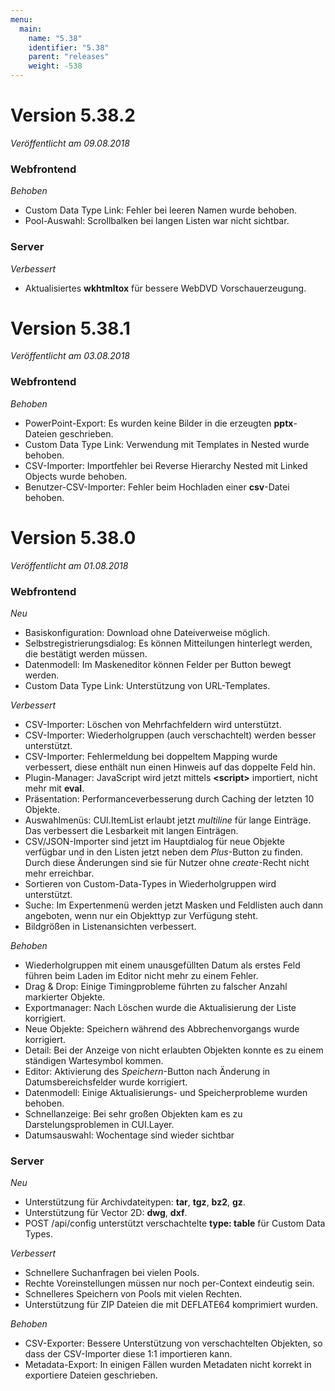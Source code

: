 ```yaml
---
menu:
  main:
    name: "5.38"
    identifier: "5.38"
    parent: "releases"
    weight: -538
---
```


# Version 5.38.2

*Veröffentlicht am 09.08.2018*

### Webfrontend

*Behoben*

- Custom Data Type Link: Fehler bei leeren Namen wurde behoben.
- Pool-Auswahl: Scrollbalken bei langen Listen war nicht sichtbar.

### Server

*Verbessert*

- Aktualisiertes **wkhtmltox** für bessere WebDVD Vorschauerzeugung.

# Version 5.38.1

*Veröffentlicht am 03.08.2018*

### Webfrontend

*Behoben*

- PowerPoint-Export: Es wurden keine Bilder in die erzeugten **pptx**-Dateien geschrieben.
- Custom Data Type Link: Verwendung mit Templates in Nested wurde behoben.
- CSV-Importer: Importfehler bei Reverse Hierarchy Nested mit Linked Objects wurde behoben.
- Benutzer-CSV-Importer: Fehler beim Hochladen einer **csv**-Datei behoben.

# Version 5.38.0

*Veröffentlicht am 01.08.2018*

### Webfrontend

*Neu*

* Basiskonfiguration: Download ohne Dateiverweise möglich.
* Selbstregistrierungsdialog: Es können Mitteilungen hinterlegt werden, die bestätigt werden müssen.
* Datenmodell: Im Maskeneditor können Felder per Button bewegt werden.
* Custom Data Type Link: Unterstützung von URL-Templates.

*Verbessert*

* CSV-Importer: Löschen von Mehrfachfeldern wird unterstützt.
* CSV-Importer: Wiederholgruppen (auch verschachtelt) werden besser unterstützt.
* CSV-Importer: Fehlermeldung bei doppeltem Mapping wurde verbessert, diese enthält nun einen Hinweis auf das doppelte Feld hin.
* Plugin-Manager: JavaScript wird jetzt mittels **\<script\>** importiert, nicht mehr mit **eval**.
* Präsentation: Performanceverbesserung durch Caching der letzten 10 Objekte.
* Auswahlmenüs: CUI.ItemList erlaubt jetzt *multiline* für lange Einträge. Das verbessert die Lesbarkeit mit langen Einträgen.
* CSV/JSON-Importer sind jetzt im Hauptdialog für neue Objekte verfügbar und in den Listen jetzt neben dem *Plus*-Button zu finden. Durch diese Änderungen sind sie für Nutzer ohne *create*-Recht nicht mehr erreichbar.
* Sortieren von Custom-Data-Types in Wiederholgruppen wird unterstützt.
* Suche: Im Expertenmenü werden jetzt Masken und Feldlisten auch dann angeboten, wenn nur ein Objekttyp zur Verfügung steht.
* Bildgrößen in Listenansichten verbessert.



*Behoben*

* Wiederholgruppen mit einem unausgefüllten Datum als erstes Feld führen beim Laden im Editor nicht mehr zu einem Fehler.
* Drag & Drop: Einige Timingprobleme führten zu falscher Anzahl markierter Objekte.
* Exportmanager: Nach Löschen wurde die Aktualisierung der Liste korrigiert.
* Neue Objekte: Speichern während des Abbrechenvorgangs wurde korrigiert.
* Detail: Bei der Anzeige von nicht erlaubten Objekten konnte es zu einem ständigen Wartesymbol kommen.
* Editor: Aktivierung des *Speichern*-Button nach Änderung in Datumsbereichsfelder wurde korrigiert.
* Datenmodell: Einige Aktualisierungs- und Speicherprobleme wurden behoben.
* Schnellanzeige: Bei sehr großen Objekten kam es zu Darstelungsproblemen in CUI.Layer.
* Datumsauswahl: Wochentage sind wieder sichtbar

### Server

*Neu*

* Unterstützung für Archivdateitypen: **tar**, **tgz**, **bz2**, **gz**.
* Unterstützung für Vector 2D: **dwg**, **dxf**.
* POST /api/config unterstützt verschachtelte **type: table** für Custom Data Types.

*Verbessert*

* Schnellere Suchanfragen bei vielen Pools.
* Rechte Voreinstellungen müssen nur noch per-Context eindeutig sein.
* Schnelleres Speichern von Pools mit vielen Rechten.
* Unterstützung für ZIP Dateien die mit DEFLATE64 komprimiert wurden.

*Behoben*

* CSV-Exporter: Bessere Unterstützung von verschachtelten Objekten, so dass der CSV-Importer diese 1:1 importieren kann.
* Metadata-Export: In einigen Fällen wurden Metadaten nicht korrekt in exportiere Dateien geschrieben.
